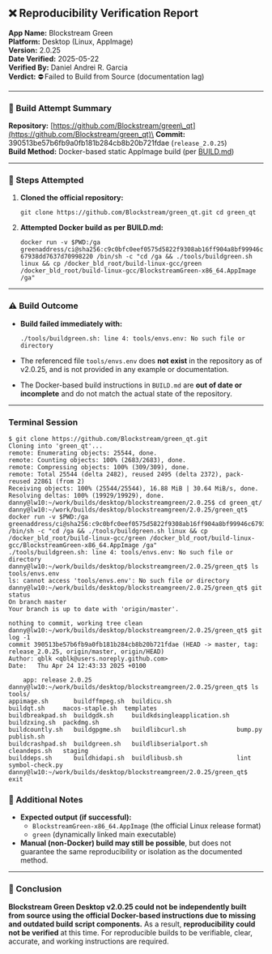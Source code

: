 ## ❌ Reproducibility Verification Report

**App Name:** Blockstream Green\
**Platform:** Desktop (Linux, AppImage)\
**Version:** 2.0.25\
**Date Verified:** 2025-05-22\
**Verified By:** Daniel Andrei R. Garcia\
**Verdict:** ⛔ Failed to Build from Source (documentation lag)

* * *

### 🔧 Build Attempt Summary

**Repository:**
[https://github.com/Blockstream/green\_qt](https://github.com/Blockstream/green_qt)\
**Commit:** 390513be57b6fb9a0fb181b284cb8b20b721fdae (`release_2.0.25`)\
**Build Method:** Docker-based static AppImage build (per [BUILD.md](https://github.com/Blockstream/green_qt/blob/master/BUILD.md))

* * *

### 📄 Steps Attempted

1.  **Cloned the official repository:**

    `git clone https://github.com/Blockstream/green_qt.git cd green_qt`

2.  **Attempted Docker build as per BUILD.md:**

    `docker run -v $PWD:/ga greenaddress/ci@sha256:c9c0bfc0eef0575d5822f9308ab16ff904a8bf99946c67938dd7637d70998220 /bin/sh -c "cd /ga && ./tools/buildgreen.sh linux && cp /docker_bld_root/build-linux-gcc/green /docker_bld_root/build-linux-gcc/BlockstreamGreen-x86_64.AppImage /ga"`

* * *

### ⚠️ Build Outcome

-   **Build failed immediately with:**

    `./tools/buildgreen.sh: line 4: tools/envs.env: No such file or directory`

-   The referenced file `tools/envs.env` does **not exist** in the repository as of v2.0.25, and is not provided in any example or documentation.
-   The Docker-based build instructions in `BUILD.md` are **out of date or incomplete** and do not match the actual state of the repository.
* * *

### Terminal Session

```
$ git clone https://github.com/Blockstream/green_qt.git
Cloning into 'green_qt'...
remote: Enumerating objects: 25544, done.
remote: Counting objects: 100% (2683/2683), done.
remote: Compressing objects: 100% (309/309), done.
remote: Total 25544 (delta 2482), reused 2495 (delta 2372), pack-reused 22861 (from 2)
Receiving objects: 100% (25544/25544), 16.88 MiB | 30.64 MiB/s, done.
Resolving deltas: 100% (19929/19929), done.
danny@lw10:~/work/builds/desktop/blockstreamgreen/2.0.25$ cd green_qt/
danny@lw10:~/work/builds/desktop/blockstreamgreen/2.0.25/green_qt$ docker run -v $PWD:/ga greenaddress/ci@sha256:c9c0bfc0eef0575d5822f9308ab16ff904a8bf99946c67938dd7637d70998220 /bin/sh -c "cd /ga && ./tools/buildgreen.sh linux && cp /docker_bld_root/build-linux-gcc/green /docker_bld_root/build-linux-gcc/BlockstreamGreen-x86_64.AppImage /ga"
./tools/buildgreen.sh: line 4: tools/envs.env: No such file or directory
danny@lw10:~/work/builds/desktop/blockstreamgreen/2.0.25/green_qt$ ls tools/envs.env
ls: cannot access 'tools/envs.env': No such file or directory
danny@lw10:~/work/builds/desktop/blockstreamgreen/2.0.25/green_qt$ git status
On branch master
Your branch is up to date with 'origin/master'.

nothing to commit, working tree clean
danny@lw10:~/work/builds/desktop/blockstreamgreen/2.0.25/green_qt$ git log -1
commit 390513be57b6fb9a0fb181b284cb8b20b721fdae (HEAD -> master, tag: release_2.0.25, origin/master, origin/HEAD)
Author: qblk <qblk@users.noreply.github.com>
Date:   Thu Apr 24 12:43:33 2025 +0100

    app: release 2.0.25
danny@lw10:~/work/builds/desktop/blockstreamgreen/2.0.25/green_qt$ ls tools/
appimage.sh       buildffmpeg.sh  buildicu.sh                  buildqt.sh     macos-staple.sh  templates
buildbreakpad.sh  buildgdk.sh     buildkdsingleapplication.sh  buildzxing.sh  packdmg.sh
buildcountly.sh   buildgpgme.sh   buildlibcurl.sh              bump.py        publish.sh
buildcrashpad.sh  buildgreen.sh   buildlibserialport.sh        cleandeps.sh   staging
builddeps.sh      buildhidapi.sh  buildlibusb.sh               lint           symbol-check.py
danny@lw10:~/work/builds/desktop/blockstreamgreen/2.0.25/green_qt$ exit
```

### 📝 Additional Notes

-   **Expected output (if successful):**
    -   `BlockstreamGreen-x86_64.AppImage` (the official Linux release format)
    -   `green` (dynamically linked main executable)
-   **Manual (non-Docker) build may still be possible**, but does not guarantee the same reproducibility or isolation as the documented method.
* * *

### 🏁 Conclusion

**Blockstream Green Desktop v2.0.25 could not be independently built from source using the official Docker-based instructions due to missing and outdated build script components.**
As a result, **reproducibility could not be verified** at this time. For reproducible builds to be verifiable, clear, accurate, and working instructions are required.

